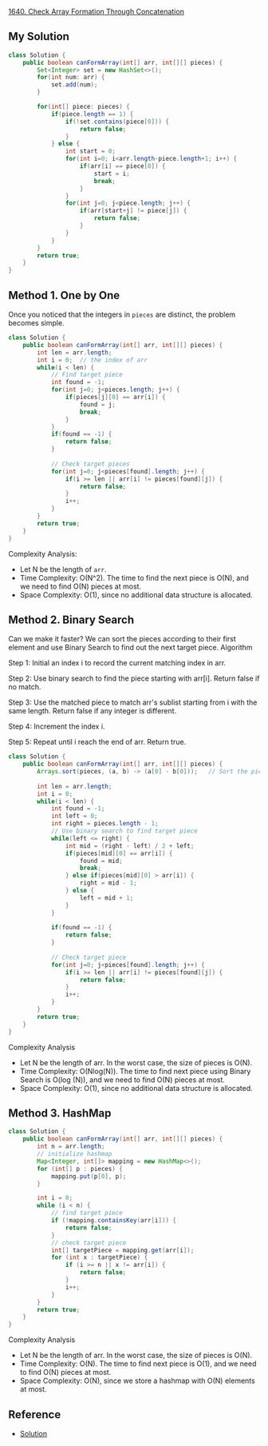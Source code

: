 [1640. Check Array Formation Through Concatenation](https://leetcode.com/problems/check-array-formation-through-concatenation/)

## My Solution
```java
class Solution {
    public boolean canFormArray(int[] arr, int[][] pieces) {
        Set<Integer> set = new HashSet<>();
        for(int num: arr) {
            set.add(num);
        }

        for(int[] piece: pieces) {
            if(piece.length == 1) {
                if(!set.contains(piece[0])) {
                    return false;
                }
            } else {
                int start = 0;
                for(int i=0; i<arr.length-piece.length+1; i++) {
                    if(arr[i] == piece[0]) {
                        start = i;
                        break;
                    }
                }
                for(int j=0; j<piece.length; j++) {
                    if(arr[start+j] != piece[j]) {
                        return false;
                    }
                }
            }
        }
        return true;
    }
}
```


## Method 1. One by One 
Once you noticed that the integers in `pieces` are distinct, the problem becomes simple.

```java
class Solution {
    public boolean canFormArray(int[] arr, int[][] pieces) {
        int len = arr.length;
        int i = 0;  // the index of arr
        while(i < len) {
            // Find target piece
            int found = -1;
            for(int j=0; j<pieces.length; j++) {
                if(pieces[j][0] == arr[i]) {
                    found = j;
                    break;
                }
            }
            if(found == -1) {
                return false;
            }
            
            // Check target pieces
            for(int j=0; j<pieces[found].length; j++) {
                if(i >= len || arr[i] != pieces[found][j]) {
                    return false;
                }
                i++;
            }
        }
        return true;
    }
}
```
Complexity Analysis:
* Let N be the length of `arr`.
* Time Complexity: O(N^2). The time to find the next piece is O(N), and we need to find O(N) 
pieces at most.
* Space Complexity: O(1), since no additional data structure is allocated.


## Method 2. Binary Search
Can we make it faster? We can sort the pieces according to their first element and use Binary 
Search to find out the next target piece.
Algorithm

Step 1: Initial an index i to record the current matching index in arr.

Step 2: Use binary search to find the piece starting with arr[i]. Return false if no match.

Step 3: Use the matched piece to match arr's sublist starting from i with the same length. Return false if any integer is different.

Step 4: Increment the index i.

Step 5: Repeat until i reach the end of arr. Return true.

```java
class Solution {
    public boolean canFormArray(int[] arr, int[][] pieces) {
        Arrays.sort(pieces, (a, b) -> (a[0] - b[0]));   // Sort the pieces array by the first element
        
        int len = arr.length;
        int i = 0;
        while(i < len) {
            int found = -1;
            int left = 0;
            int right = pieces.length - 1;
            // Use binary search to find target piece
            while(left <= right) {
                int mid = (right - left) / 2 + left;
                if(pieces[mid][0] == arr[i]) {
                    found = mid;
                    break;
                } else if(pieces[mid][0] > arr[i]) {
                    right = mid - 1;
                } else {
                    left = mid + 1;
                }
            }
            
            if(found == -1) {
                return false;
            }
            
            // Check target piece
            for(int j=0; j<pieces[found].length; j++) {
                if(i >= len || arr[i] != pieces[found][j]) {
                    return false;
                }
                i++;
            }
        }
        return true;
    }
}
```
Complexity Analysis
* Let N be the length of arr. In the worst case, the size of pieces is O(N).
* Time Complexity: O(Nlog(N)). The time to find next piece using Binary Search is O(log (N)), 
and we need to find O(N) pieces at most.
* Space Complexity: O(1), since no additional data structure is allocated.


## Method 3. HashMap
```java
class Solution {
    public boolean canFormArray(int[] arr, int[][] pieces) {
        int n = arr.length;
        // initialize hashmap
        Map<Integer, int[]> mapping = new HashMap<>();
        for (int[] p : pieces) {
            mapping.put(p[0], p);
        }

        int i = 0;
        while (i < n) {
            // find target piece
            if (!mapping.containsKey(arr[i])) {
                return false;
            }
            // check target piece
            int[] targetPiece = mapping.get(arr[i]);
            for (int x : targetPiece) {
                if (i >= n || x != arr[i]) {
                    return false;
                }
                i++;
            }
        }
        return true;
    }
}
```
Complexity Analysis
* Let N be the length of arr. In the worst case, the size of pieces is O(N).
* Time Complexity: O(N). The time to find next piece is O(1), and we need to find O(N) pieces at
 most.
* Space Complexity: O(N), since we store a hashmap with O(N) elements at most.


## Reference
* [Solution](https://leetcode.com/problems/check-array-formation-through-concatenation/solution/)

